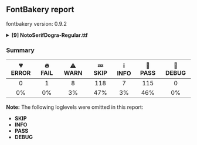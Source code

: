 ## FontBakery report

fontbakery version: 0.9.2

<details><summary><b>[9] NotoSerifDogra-Regular.ttf</b></summary><div><details><summary>🔥 <b>FAIL:</b> Noto fonts must have an ARTICLE.en_us.html file (<a href="https://font-bakery.readthedocs.io/en/stable/fontbakery/profiles/googlefonts.html#com.google.fonts/check/description/noto_has_article">com.google.fonts/check/description/noto_has_article</a>)</summary><div>


* 🔥 **FAIL** This is a Noto font but it lacks an ARTICLE.en_us.html file [code: missing-article]
</div></details><details><summary>⚠ <b>WARN:</b> Check for codepoints not covered by METADATA subsets. (<a href="https://font-bakery.readthedocs.io/en/stable/fontbakery/profiles/googlefonts.html#com.google.fonts/check/metadata/unreachable_subsetting">com.google.fonts/check/metadata/unreachable_subsetting</a>)</summary><div>


* ⚠ **WARN** The following codepoints supported by the font are not covered by
    any subsets defined in the font's metadata file, and will never
    be served. You can solve this by either manually adding additional
    subset declarations to METADATA.pb, or by editing the glyphset
    definitions.

 * U+02C7 CARON: try adding one of: canadian-aboriginal, yi, tifinagh
 * U+02C9 MODIFIER LETTER MACRON: not included in any glyphset definition
 * U+02D8 BREVE: try adding one of: canadian-aboriginal, yi
 * U+02D9 DOT ABOVE: try adding one of: canadian-aboriginal, yi
 * U+02DB OGONEK: try adding one of: canadian-aboriginal, yi
 * U+02DD DOUBLE ACUTE ACCENT: not included in any glyphset definition
 * U+0302 COMBINING CIRCUMFLEX ACCENT: try adding one of: math, tifinagh, cherokee, coptic
 * U+0306 COMBINING BREVE: try adding one of: old-permic, tifinagh
 * U+0307 COMBINING DOT ABOVE: try adding one of: canadian-aboriginal, old-permic, math, tifinagh, malayalam, coptic, tai-le, syriac
 * U+030A COMBINING RING ABOVE: try adding syriac
 * U+030B COMBINING DOUBLE ACUTE ACCENT: try adding one of: cherokee, osage
 * U+030C COMBINING CARON: try adding one of: cherokee, tai-le
 * U+0312 COMBINING TURNED COMMA ABOVE: not included in any glyphset definition
 * U+0326 COMBINING COMMA BELOW: not included in any glyphset definition
 * U+0327 COMBINING CEDILLA: not included in any glyphset definition
 * U+0328 COMBINING OGONEK: not included in any glyphset definition

Or you can add the above codepoints to one of the subsets supported by the font: `dogra`, `latin`, `latin-ext` [code: unreachable-subsetting]
</div></details><details><summary>⚠ <b>WARN:</b> Ensure fonts have ScriptLangTags declared on the 'meta' table. (<a href="https://font-bakery.readthedocs.io/en/stable/fontbakery/profiles/googlefonts.html#com.google.fonts/check/meta/script_lang_tags">com.google.fonts/check/meta/script_lang_tags</a>)</summary><div>


* ⚠ **WARN** This font file does not have a 'meta' table. [code: lacks-meta-table]
</div></details><details><summary>⚠ <b>WARN:</b> Check font contains no unreachable glyphs (<a href="https://font-bakery.readthedocs.io/en/stable/fontbakery/profiles/universal.html#com.google.fonts/check/unreachable_glyphs">com.google.fonts/check/unreachable_glyphs</a>)</summary><div>


* ⚠ **WARN** The following glyphs could not be reached by codepoint or substitution rules:

	- Avagraha.dogra

	- Eight.dogra

	- Five.dogra

	- Four.dogra

	- Nine.dogra

	- One.dogra

	- Seven.dogra

	- Six.dogra

	- Three.dogra

	- Two.dogra

	- Zero.dogra

	- vowelL.dogra

	- vowelLl.dogra

	- vowelR.dogra

	- vowelRr.dogra
 [code: unreachable-glyphs]
</div></details><details><summary>⚠ <b>WARN:</b> Check if each glyph has the recommended amount of contours. (<a href="https://font-bakery.readthedocs.io/en/stable/fontbakery/profiles/universal.html#com.google.fonts/check/contour_count">com.google.fonts/check/contour_count</a>)</summary><div>


* ⚠ **WARN** This check inspects the glyph outlines and detects the total number of contours in each of them. The expected values are infered from the typical ammounts of contours observed in a large collection of reference font families. The divergences listed below may simply indicate a significantly different design on some of your glyphs. On the other hand, some of these may flag actual bugs in the font such as glyphs mapped to an incorrect codepoint. Please consider reviewing the design and codepoint assignment of these to make sure they are correct.

The following glyphs do not have the recommended number of contours:

	- Glyph name: aogonek	Contours detected: 3	Expected: 2

	- Glyph name: Uogonek	Contours detected: 2	Expected: 1

	- Glyph name: uogonek	Contours detected: 2	Expected: 1

	- Glyph name: Uogonek	Contours detected: 2	Expected: 1

	- Glyph name: aogonek	Contours detected: 3	Expected: 2

	- Glyph name: uogonek	Contours detected: 2	Expected: 1
 [code: contour-count]
</div></details><details><summary>⚠ <b>WARN:</b> Check math signs have the same width. (<a href="https://font-bakery.readthedocs.io/en/stable/fontbakery/profiles/universal.html#com.google.fonts/check/math_signs_width">com.google.fonts/check/math_signs_width</a>)</summary><div>


* ⚠ **WARN** The most common width is 559 among a set of 6 math glyphs.
The following math glyphs have a different width, though:

Width = 310:
minus
 [code: width-outliers]
</div></details><details><summary>⚠ <b>WARN:</b> Are there any misaligned on-curve points? (<a href="https://font-bakery.readthedocs.io/en/stable/fontbakery/profiles/<Section: Outline Correctness Checks>.html#com.google.fonts/check/outline_alignment_miss">com.google.fonts/check/outline_alignment_miss</a>)</summary><div>


* ⚠ **WARN** The following glyphs have on-curve points which have potentially incorrect y coordinates:

	* comma (U+002C): X=114.0,Y=1.0 (should be at baseline 0?)

	* three (U+0033): X=334.5,Y=1.0 (should be at baseline 0?)

	* five (U+0035): X=395.5,Y=624.0 (should be at cap-height 625?)

	* nine (U+0039): X=139.0,Y=2.0 (should be at baseline 0?)

	* semicolon (U+003B): X=132.0,Y=1.0 (should be at baseline 0?)

	* G (U+0047): X=519.0,Y=1.5 (should be at baseline 0?)

	* P (U+0050): X=422.0,Y=625.5 (should be at cap-height 625?)

	* V (U+0056): X=192.0,Y=624.0 (should be at cap-height 625?)

	* V (U+0056): X=520.0,Y=623.0 (should be at cap-height 625?)

	* W (U+0057): X=201.0,Y=624.0 (should be at cap-height 625?)

	* W (U+0057): X=883.0,Y=623.0 (should be at cap-height 625?)

	* g (U+0067): X=161.0,Y=-0.5 (should be at baseline 0?)

	* q (U+0071): X=412.5,Y=0.5 (should be at baseline 0?)

	* cent (U+00A2): X=411.0,Y=626.0 (should be at cap-height 625?)

	* sterling (U+00A3): X=77.0,Y=1.0 (should be at baseline 0?)

	* section (U+00A7): X=101.0,Y=2.0 (should be at baseline 0?)

	* ordfeminine (U+00AA): X=83.0,Y=624.0 (should be at cap-height 625?)

	* atilde (U+00E3): X=409.0,Y=623.0 (should be at cap-height 625?)

	* aring (U+00E5): X=195.0,Y=624.0 (should be at cap-height 625?)

	* aring (U+00E5): X=365.0,Y=624.0 (should be at cap-height 625?)

	* ntilde (U+00F1): X=458.0,Y=623.0 (should be at cap-height 625?)

	* otilde (U+00F5): X=416.0,Y=623.0 (should be at cap-height 625?)

	* Gbreve (U+011E): X=519.0,Y=1.5 (should be at baseline 0?)

	* gbreve (U+011F): X=161.0,Y=-0.5 (should be at baseline 0?)

	* Gdotaccent (U+0120): X=519.0,Y=1.5 (should be at baseline 0?)

	* gdotaccent (U+0121): X=161.0,Y=-0.5 (should be at baseline 0?)

	* uni0122 (U+0122): X=519.0,Y=1.5 (should be at baseline 0?)

	* uni0123 (U+0123): X=161.0,Y=-0.5 (should be at baseline 0?)

	* uring (U+016F): X=219.0,Y=624.0 (should be at cap-height 625?)

	* uring (U+016F): X=389.0,Y=624.0 (should be at cap-height 625?)

	* Wcircumflex (U+0174): X=201.0,Y=624.0 (should be at cap-height 625?)

	* Wcircumflex (U+0174): X=883.0,Y=623.0 (should be at cap-height 625?)

	* ring (U+02DA): X=81.0,Y=624.0 (should be at cap-height 625?)

	* ring (U+02DA): X=251.0,Y=624.0 (should be at cap-height 625?)

	* tilde (U+02DC): X=349.0,Y=623.0 (should be at cap-height 625?)

	* tildecomb (U+0303): X=-187.0,Y=623.0 (should be at cap-height 625?)

	* uni030A (U+030A): X=-85.0,Y=624.0 (should be at cap-height 625?)

	* uni030A (U+030A): X=85.0,Y=624.0 (should be at cap-height 625?)

	* Wgrave (U+1E80): X=201.0,Y=624.0 (should be at cap-height 625?)

	* Wgrave (U+1E80): X=883.0,Y=623.0 (should be at cap-height 625?)

	* Wacute (U+1E82): X=201.0,Y=624.0 (should be at cap-height 625?)

	* Wacute (U+1E82): X=883.0,Y=623.0 (should be at cap-height 625?)

	* Wdieresis (U+1E84): X=201.0,Y=624.0 (should be at cap-height 625?)

	* Wdieresis (U+1E84): X=883.0,Y=623.0 (should be at cap-height 625?)

	* quoteright (U+2019): X=194.0,Y=627.0 (should be at cap-height 625?)

	* quotesinglbase (U+201A): X=114.0,Y=1.0 (should be at baseline 0?)

	* quotedblright (U+201D): X=394.0,Y=627.0 (should be at cap-height 625?)

	* quotedblright (U+201D): X=194.0,Y=627.0 (should be at cap-height 625?)

	* quotedblbase (U+201E): X=314.0,Y=1.0 (should be at baseline 0?)

	* quotedblbase (U+201E): X=114.0,Y=1.0 (should be at baseline 0?)

	* trademark (U+2122): X=56.0,Y=623.0 (should be at cap-height 625?)

	* trademark (U+2122): X=27.0,Y=623.0 (should be at cap-height 625?)

	* trademark (U+2122): X=325.0,Y=623.0 (should be at cap-height 625?)

	* trademark (U+2122): X=296.0,Y=623.0 (should be at cap-height 625?)

	* Ka.dogra (U+1180A): X=515.0,Y=-2.0 (should be at baseline 0?)

	* Dha.dogra (U+1181C): X=93.5,Y=624.0 (should be at cap-height 625?)

	* Dha.dogra (U+1181C): X=227.5,Y=623.0 (should be at cap-height 625?) [code: found-misalignments]
</div></details><details><summary>⚠ <b>WARN:</b> Do any segments have colinear vectors? (<a href="https://font-bakery.readthedocs.io/en/stable/fontbakery/profiles/<Section: Outline Correctness Checks>.html#com.google.fonts/check/outline_colinear_vectors">com.google.fonts/check/outline_colinear_vectors</a>)</summary><div>


* ⚠ **WARN** The following glyphs have colinear vectors:

	* Ba.dogra (U+11820): L<<326.0,385.0>--<242.0,353.0>> -> L<<242.0,353.0>--<239.0,352.0>>

	* Rra.dogra (U+1182B): L<<311.0,70.0>--<293.0,67.0>> -> L<<293.0,67.0>--<235.0,60.0>> [code: found-colinear-vectors]
</div></details><details><summary>⚠ <b>WARN:</b> Ensure soft_dotted characters lose their dot when combined with marks that replace the dot. (<a href="https://font-bakery.readthedocs.io/en/stable/fontbakery/profiles/<Section: Shaping Checks>.html#com.google.fonts/check/soft_dotted">com.google.fonts/check/soft_dotted</a>)</summary><div>


* ⚠ **WARN** The dot of soft dotted characters used in orthographies _must_ disappear in the following strings: į̀ į́ į̂ į̃ į̄ į̌

The dot of soft dotted characters _should_ disappear in other cases, for example: į̆ į̇ į̈ į̊ į̋ į̒ į̦̀ į̦́ į̦̂ į̦̃ į̦̄ į̦̆ į̦̇ į̦̈ į̦̊ į̦̋ į̦̌ į̦̒ į̧̀ į̧́

Your font fully covers the following languages that require the soft-dotted feature: Dutch (Latn, 31,709,104 speakers), Lithuanian (Latn, 2,357,094 speakers). 

Your font does *not* cover the following languages that require the soft-dotted feature: Aghem (Latn, 38,843 speakers), Navajo (Latn, 166,319 speakers), Igbo (Latn, 27,823,640 speakers), Belarusian (Cyrl, 10,064,517 speakers), Basaa (Latn, 332,940 speakers), Ukrainian (Cyrl, 29,273,587 speakers). [code: soft-dotted]
</div></details><br></div></details>

### Summary

| 💔 ERROR | 🔥 FAIL | ⚠ WARN | 💤 SKIP | ℹ INFO | 🍞 PASS | 🔎 DEBUG |
|:-----:|:----:|:----:|:----:|:----:|:----:|:----:|
| 0 | 1 | 8 | 118 | 7 | 115 | 0 |
| 0% | 0% | 3% | 47% | 3% | 46% | 0% |

**Note:** The following loglevels were omitted in this report:
* **SKIP**
* **INFO**
* **PASS**
* **DEBUG**
